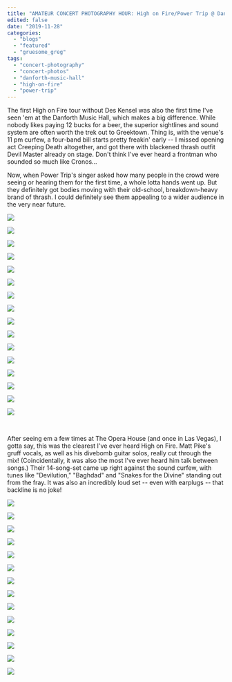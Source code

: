 ```yaml
---
title: "AMATEUR CONCERT PHOTOGRAPHY HOUR: High on Fire/Power Trip @ Danforth Music Hall, November 25, 2019"
edited: false
date: "2019-11-28"
categories:
  - "blogs"
  - "featured"
  - "gruesome_greg"
tags:
  - "concert-photography"
  - "concert-photos"
  - "danforth-music-hall"
  - "high-on-fire"
  - "power-trip"
---
```


The first High on Fire tour without Des Kensel was also the first time I've seen 'em at the Danforth Music Hall, which makes a big difference. While nobody likes paying 12 bucks for a beer, the superior sightlines and sound system are often worth the trek out to Greektown. Thing is, with the venue's 11 pm curfew, a four-band bill starts pretty freakin' early -- I missed opening act Creeping Death altogether, and got there with blackened thrash outfit Devil Master already on stage. Don't think I've ever heard a frontman who sounded so much like Cronos...

Now, when Power Trip's singer asked how many people in the crowd were seeing or hearing them for the first time, a whole lotta hands went up. But they definitely got bodies moving with their old-school, breakdown-heavy brand of thrash. I could definitely see them appealing to a wider audience in the very near future.

![](https://lh3.googleusercontent.com/nXK0SbfgcHLMpgvv3_PU7haf1VBicvFuGyW5e2uP_Xn8fkwqPT3ycOlQVH_0POT-6Kus_RNGwES7tzfLAA0nFJDGZEgNWF4kreqSkKrODNRCK8JMaiRMeOmriHeQU8TPEU_zlCrTMvrhxA692ydwRNYW-RiNmrI2eR1TLyqBb-1OaaZYjNJYmB7HESUdraEkFlFbuGeAe87VwUUZkkRywlpqbZ032KZSEYpbhEobYvqak_18uXBle6IIHFjNr2k995VWCh0FLkkkWhGgYLAv4fLZScHdIIPl9YlnyOflTJfx8jkmSimF0UKEGZv_fLfgF6YnvpkPhLiTZ-i01vNdyHSvgj7zQ-cThKrP1hhgpEH8zcYTte5nVE8U8oDgbd_ndWdDU4w0DQ96XCzVx2u0mwo355X2tciBYrmRjGgLzbOC0y6kagfNIuMXPAoBk2Zdq8M-B1PL7filwMwtuOtvAWtgHGv4NzQC2h0ttuS_2q9YsieTG9RXGc5YRalc4wqgd-1O2JwE22uf7n9ELoF_OI9fvQHBFLVgPiRczm2Xdk1VApAzepwZQDfI6KWy5swiiStaczhVbPf-7fVRvOzh-Qh5k-NnJM6Vhnb--osS4XbuLWMYsYb_XkxR4E5_wEMGZ_SQDAAGPtkoGOFUtIGB6clrcAFLTtKL3MIv981XKQJT4sqyD-VXv3ADvXIAHqV379KTgCc0YCfCyS_h2yk_nMZYtclwQ-iluZFaynN-rxYWJAu-=w843-h632-no)

![](https://lh3.googleusercontent.com/TkcgWqQi5wqHl3XLZeQX42u11GSJHzyclmDBZyJDhaDRq-nGUm3WnC7LzdJ4p80uq59K--sMSTBQEBNl4BnXODuUDaD8DZv01SHE5FaYVthHzrsqJ9j8wjtYJRvviTDiTCTtT3VPK0nW9PURxMMkqoGALziR5f1j3okEUlscV20ovV7woSmVhFdqbjspPUbmpUbL5tPm8X-2SIOC0P03sfktL7BTde0fY-aP9M08nSgGmiVSSp4CQH2DEj7enyzLW1W0iSTjz7sY_zBNtiBI9LS8_UNNKqtch5UW1Jg8znbAStD2XykqoV1er3lytB5QiUUlidVGN-7t2v1mv92TUU1GTMBJcu3-cBr6Z-enpn7g1xr5EYMCnyJGIH6f9TuPG-jwFjytDgw4wPKox49Ny8Jw0yE-mDb7hu9R-8kPimxM7Z_llD0eSKS83MvCt5uB1Jc5k9P0jrvOVthSPJn8R08nV1XossT_83vHqCPj1JroTt3aEYtTTGAc-Y0vIBZMxiU5J8de6nA5ExPlKROUmRsMDaAcqMSFOO-tVFiVH8A2zKNrvd74W-d6BqmtA-gwblPht83IDdDNu6pud3x8fqM8bRJl7XHnf8lLp9qHKrW-TVrFpkW_Toaaq9YcLp1UeU9R4-WVK-JNAGPupdizfvFHiJAb5-sqnMjWAmO3w0Pqc1gre_CGsh0-xwD_eGqXejVCuJxScm1S1MyiHPLFj_33vIJ2x8AZ4nZlu7V9OLdKL87_=w843-h632-no)

![](https://lh3.googleusercontent.com/Vn07__lkaFCIDsj2M9kzBfZFMB6cD9nFUvs6txF8iJFQub9OLQBgDMHWjCD-X8F5dndcngFoaquV0TGcJM9jDlfHttdA9BsQDMsyyWoipFgIfFNBiDu4iHiyaJPKY1EThwV8XAmvQ_vzpdI_9ytxPZD0wBGW2f19ymKnj4NNFw7ApHZ2oRI1vxiTatIyBr0rkXKBdTMIxm54hFxJAuLSge69_2JvUtn7UUY7rxCTC7untjsncKdbxHm5G59MTT-THuW24ta_N6BjNuEeA6YerQUXurUhJ2DOHx4Gf12MoPi-1fMNIGxa25cu0pxwZuuJv_mMlkujBMmjvNSdKljFPJeXw7ebKtd9qcVlZMvb1IIW9eSfjTpQ06lgrrxPzLAKY5uwfm8QSO22n8ALu3EchcpcPj6C23bSGw_tF1UlhfL2sZH1JADVVH6kxa9LIhtW7Q5jXRoQ9GWgXyV_T4IA9OyT0LFK6B7EqJkdaH4qhiI9k4QKu_-sSZ8GNsEeM8VXgU5a8oaZPSxs9bHRuYxq1prhurC0HpbSLCKU0B1Au9WBeRjFxpMjLcuX6A3G5agBs-mSELJFmdpc0O04HTzF97d9r17ZRcnym2ySUJMVK-xIToWxcV-GSFNHbFyfsT0EKsQKRDUEtlm1RguMs6caOqTxj0pyApgwjyGplwGf-hpcDsAkyDa-NRiGGwdSWU8oQBqoaQTMKseXbgyQb2rD4tykZyRj28nSs5wD27SPiSdHEyPW=w474-h632-no)

![](https://lh3.googleusercontent.com/xPIJo9ZZIqyZuvgKVAWSb2cdm89N9r4mMfGId9OkboA1MLShfzqfUmlBBP1Te0f1lqB3vYXbJkfwT4eRQgXGwYF4ZEWNP_YoEvu-SGWyMyIF-Os0Za51KqNMHAs-CpRarvLk00XovPKdN3N37CIsfPaiZw3xQFCUS4hbGB2wrkR6tobpafiLRJ-sXiKJPM5VlAUxB7k7n9Q-QO23erkZ9Rb3u2BQODahNfI_y3eX6x18b24jIlnwC5l4qPmGPZLCeq-fwdW5C3wJePCiWFDwv4itJtu02wKPY6IcbXSQhPw2BfyJjHIfUCysG4bN9kdadCdBZlLsbfEyDEpB7t3qyfxTfOS-puQKdaZr6drt6ttYF1ZJLuzvgGdNYT5ApOx7azGIJJpY9HbfGQXNrg7JjFEDZLwNhZGqX43glbaIcac6Bc9s-I-jJuiAFj-9HiNN45Z402wee_oT3w_sFQklC68WnEriu8-LficDJyyGFe7yWXzVXTaQezspnSSebYKsTcDzRKioaLRx52RG2vZ7doEGI3DAElNp0bkQcnGksCRZQiM3xMY7yVE_X5SjvESVsT0rWHQUpTLNG8E4-AOHB_iB6t7oHbHnKE8cv-zpHPFyeQszkl2hLff-By5XAjRlvYPZmHMH2ffC2AywVplZush2VddhMOcO03pvCvohnMjgP_ROTRdI7sMrxpyGGzm9ryFM31S8nZB5UT6umSJ6fa72Vshiube66FtugVNdIUWAUlgo=w474-h632-no)

![](https://lh3.googleusercontent.com/HZ26Rx4eVBIlUY7x1CP__qpG_o67zos5N69lgwpz3sGpkXMcyeSGGucuJ3jqHhc4TD8xFfP72Qgha59eU_DpRnW9KWdUD2gAF3FIeEUZOCKCOgb3WSA1kdyLbGpDRXHP3N_wKjiMc_0JnA_3hdnqBskMIpVTGlnDSw4GxKPLNmq8F3rPSsyFmRPOpdKLCGAz0Bk-9Qn7I9rcJ-ybEt2hoQXqG0aDk9oYxIGp3bMaBMVKYAboCmwa6JWQ-zMFAA8dS-fRN5AWM_xNAxwNSfbYS4LfF4zinHc9G9PlvfmZ6N2Q3S3FxPLz_RutcTuT9JJM-73p17fC9TKsWm5HAZbcvN7s5RenHZLd9LsTPNgJkV2KCPD0xawAFhRfwSa2RvRUj_SnNHCYJkHTDTLWRSl5u4uno2-9EyornJz2Y0Xls3_mr65Xr6T8ySKMDyMtAgtXGlKHw-lSy1N2M7td2wNbglcx2AWy7ieVGhqhyiAtSmTtHcsrSd6vbQK59oXkgHRcjWIKCQgfIX3Y-KdzYuwrLGZcqBoCrwkG6BOo4YN1PoFBiSLUWll_BRNyqJ4oRFJw5EJnUpi0UkJ0wN4bGVk9szDVAxlBtWPp4LFz62T2TimDy0VuPjgdiiY2Vj99iwjEALdwaufebdC-sRiNLDJnc_SfxhpN0u6VOjsQE_hPzWQjPo27QMomfncBSaf8lqJPyQylM5jcm60hwd9Lt7jL6m9OfR2qqlfBIHtyMQpV09yEsJeQ=w474-h632-no)

![](https://lh3.googleusercontent.com/UaubL8EtKao8YyPZ819JhJNS1QM0G6hv1sbreXAdrIyawWFtug7nGWYm5X_m9hMMqDAomAPBmOellq6IzVJLbCLXgAc-IIFxMT9Y8mQp6GQ30kIW8gvACVpYsWgXOQpqFlhqglFFrZkUsHqcJ3irm9d0g_YxroDepW-wKPnCY1P5l8R9g2bPaxIkPVEY0H2WowPRhlaItdYISAmQOWmSHbMDaAItB8SGO4Iu7sp7_j6rjJMk-Ul2SJnA1c5BSPrWG-Kkc9A0L37aw1OmmAhZ_9WwJIPobZ_eWUVcIV7PZO-kOGMh4KqXkbHzfNurJoZYjz5F5uWpvVOPCAjc3_jGTuYOXcU_hj5WiQbsrXV4NxPRArUW9zRelTpYH5qUFDY8LaKkjP2GijOb5wAQ-FMSD9Fk_HRZtIC-6VujK-lOOagy-NhkL6YdpeUgTYtgkJw5q5utXId35kMLLj_WTVgQSNSuzdBogpx-KSP9TodJYE-kcLKBK3DyhOnvUgpTPUS-lPUhbA-dQhmCLMer6ic8NtGYyUpzJPJawhiCtK76Z3xPCF0qliLwjj4SKmUkyfi53h-ZEahoLNsBruS0lCjW6iP4BFVBquO4r3eDo4Jr0Ocz2fIqjL1ajKJI8wLCPMCEulJrA9-AL2m4PEUE72XjnB8yAwzS142UIOE78VqVcVMnZgt5XLLP7k2U63az1fOCYNeoN1glBSsjQuFSnB65LyW8wRH-qaMc59TVH2YklSuR6v95=w843-h632-no)

![](https://lh3.googleusercontent.com/S4zgPRRxvdWaeahUo6qlBrpbUKRGBIIaeoro6RzNhnjiaLh51vUpBPYmXxu7RhbBYoB-T8cCzLagXjmpJAn2hcN2sRPGH3jfx3wuQ3rycscGVQDL0HAq7vTw1jaEkmxx24oJPdQ20rFjUamh5GPZgzOjZNdGc7Oq4QYJhRtv3ttvxSaeZ7vh1u0ZdISAlIDRmzpg4txpv0D706ejXVrAIPXQ3yy88GDAL4r1Yx-2SJp7d7LuipoFYtQpZm8oCkUB60KwF9ZcrcWhniRBJyAlqTUM_GSrcWGTmXSch0aEgrI09QnJrHC72j6zs5PfyUxYcQkWlwRFjQwUxhJGsPIxsbHTV6kzhp3Uldp2CrC-ec7fEdzDT7ONgCv5Npv2eSPBmnJ9mk01GcREbeCale68Hck9i-S810BM9dpXoPgsfMrSSusAyiU_Z0seLJlGbBqqja7TIpj51My2fGkDuVc6ez7CO6WRhRKGYO-6horv3k-aypP0gse5ChmxoTl12mgCwwb6aBi7Jn4k-wEe7EvdwRMp9AdpulN66aYLAuuYTCjlAcHyzacl9i375uqylKyISHJ9WIwtVvFrnKUCZ8aWuZZoZ8COqC-O6VxaQsocHellEwWWvFWVzbmKiT6UgOLfP_yuGHPp4bydkz23z1IhaUylz7tPrh1sA6n0_hmwFtBP-AG4l8iftDcTH5-IjUaSaKhLUO7EeXruLQ1NmC0al_BzyiEbjtL5COPX_QT365HBRHVx=w843-h632-no)

![](https://lh3.googleusercontent.com/trL2LdRvKFVRHhavE3tcmKGmbxpOy9g6_LrnZ_2ZNvWizQ8XFznuvnrgsZ9V0o8KHMEnusJ4aDs966lWxcOUAAM9bpZpMlWcWxm6R7v64lnSfAo2U2p1PiPfzfv2YS_KhY_PGR2LX1IiLbopYh1giIKiv513z_w1XroG4EPnhPaB0NndoOe_Vwzf2I03rhA9Wh5z-qZ6IWNVDRgqWVjArCsOIZ6Ss1yS3unLi_Pj95BcNaDN24AL9nZ2IWC1WqVFeJaFOTNMMTMakYhLTSnEJc2YJF_VpXEDvCMFIV07d3A262CCrjdJzHnf6mib78SIawmpOKagiKbu6z0qA8lxj82wnt1o_qHEMdsp36Nm0Wu91UABiBWGrTKLYlzGEm-e34yLPtYVPMbh86GyOQuxlkYfQgNVsOlOQZgBgG1R5P_Iid9zyBh0SIrA6l8rg9aJAJkfF6l0SneIzlX3xMpmKQmyuDegEN5efL0ARksVllc3gLt6DhTeBpsfiF77VgFAqiWuT7uwHik8zSFnONJXW99_pWvUMmdAGWH9YaJev5bpGfic6Rf8dHRww4Q8Kl7bZLEZmBLpDgwv3mXWGMDJvvqLKvF3Pv3yXpNIhmMIao_m3IKXegHOoFM5qX_YcHdCrKE-vtswYRyDr1MIg9MIgD24gh9OJV9WE4ePyNMQd-0q3thdELBcskOnt83b9uB9pNXTOUqKXqkFr6eyRdJAyIfekC1HRjABN0ctvy9kpovmW_zp=w843-h632-no)

![](https://lh3.googleusercontent.com/kYup8978TN4lWhITVl6uxuUoCeho-aZJghPAFUehvDkh4EbUeD_7qNkZtKCxL6882_4GevyT2XqnXQSrb6f7OtJFDOEeXRzlqBN06B1ws2PscUuQFxUsGPBrYpDhhbS-fviJSvseyQw2TCOVqs0tSEsRsUt5QfdV78MCDeVuZPLovXaih3L876hXIQ60IrRdSCkhEy_o1VH4kWAUH_FPF-2JzblxJgOsTm9m3YUALmUE8QRtJKx10aOKnQNzfvFQoh9nr8Ht6jJSwsg-3edOBixVGp5AoTeY6S1axpFlnzgzey3-B0Aorr1zyBPMdknp9Zl1fqgF6Ra4M_AcAjAvsZr73haYGJZWmFYaUzgZlzIpkmDTNus1n4vAFnchu6vaUzrZvzBzsI46kG7IWL0ntxL_vNyr6SHr9nWfDlCLBuImld4V-UekDmqVUta3HnXgwI0dpmsfZjiMQjZlwSPVlJaEInteAyldxmhlxyNiVAUVWXMjZWPUF2_UakoR3AXRzmst9Ym_lcyUP9ZzHH9deqGs8qjor9Sek8kQ-Qdo6ZeWj1tR4b6bckgnYFhE4qtN8AiwKQ347r39BziwhO_IUqoETptYGXOrhnPqvj-EWPDuWbOUl1wRitRXaOz8pZW6RAROsSuW15sNecaOFy76zPw0kZkCl5cRcuW7cjnQaXLf0NWe6Bc87OqvOkQwTbn_kdbvntWeBMwkguJ9BZzck9oEaDPqC7m4j6h4Zb1HgogfrWnJ=w474-h632-no)

![](https://lh3.googleusercontent.com/uM_97lJS5uF_sbDnNVOFDo3GPPAcH1_QiYL_27xPDqT9gaYL3um6BPFBfqjwCQ6OpzjCbohKL6WOY1w8dN6TOb9vYEBbl6Ef-gATjdPNfmjIrm8VTtLiBqR1xMCKQwmnDI0OpUvM48zd6dQ3_vyKGyfHvKST9inCjSc4-gsPQCl4-bE-YFV2Z3_bj6JHmiKcuAegaygzdyMuZ706u942wIT2G6bwHc9-ykGNOS1djpv9htisqryHm8FlFNX5OmiaenKVq1CMnwrdgbBWQlObgEfGyBg1ohFCAakI_WX0tp5AtNrNUJCdp6-9kr7YVTuGRribRvt5ZP5tWDbjgF8TkdNUKh3NQoko49H4tRwDGh5jcEgiWPfCF0f5P8Dsvt1aRUDqAUycd1SIr3Awq8Xanch8u27Mnsj6HE0EqR-ArxGahb0PkTXQcReAmubYngSw0fPLZEK8FVPEAlmzkVMwUq9NDpHrCV7rGF5EMwJEGHRcnXgIegFGflFN1xlcLj_Qo2Ch99sWkTNttfGUoom_NXuG7vVEExdE3eecsl2a0gbrSiPXZj_L0AloP9f3aVYXTYIhuwN-9aLMxRIiNzjpFl5mOp3NFTqXTVU12EUjo1c-9hn2zWL0NdTBFCNORXZM-muWe8wJq_NpVVRLIOoegyn7yfTutfMkyLE121gF-Li8O-AijVoX2L5kQRI-FTCk7WTmw3WkoFwi9AwmwF3aCJSGFebzNf-0Ttc3BRRjTt-qAG7G=w474-h632-no)

![](https://lh3.googleusercontent.com/FP9iJJm_2DXVUIHJB0Uob2RvQ9-K-JnEx-3029atKGzDbLAVbGbxaP6WdNkJps7jPdHrvnpvtMvDI3umcq9OAbtfDmrqkiAw_oMjyWic9ycQnL9TMq_D9hqZXGlab9af5Fdrqmn9b9qh-O_diBn7XwmYrIq_IHOZsQm1hrLEUuJAS-4L4sEqMA6e-AIjtL4fYPen3XfzAPKppZCTWx2OcGumG_D1dpQnGp5TBPnx2sZ4puYmkolmg_EHlwAj7JTpNZUBBhHpu1PaEyP10ZUagyH7WgxEdNgQwEiUrhBg43aK77ZfwISmKPNgj5OMMAlUlHGhzgMhhe7WT9BfTI5JmdgqQ3yaGa84vOBt6t2Ds-v-iJc-HjJzQrE6iX_yF7SFILjdAwkl0xVPGcF6I_zJBjaqgXhvD1K-6gaDWk_bDrRM5zFstZ6qCYNnip61SX7kvqgfnG4gOgPG7MAwd7TVHgB8pvEvhjXlR8k02LciDeb_5ip6f2XSB1fnDXObGkjksCAASi7hSidMO1ZLvabtnMyjKZTrCNpBFCVZHk64vy8fqoCJvuvfDMUy2ObAY52kKZmucgdq9XNxGL9p8Qk5xjMUo-nC36oejVa6TB8_ab1p19r8q7Bjzk-5kBPnX13cYyQvlEyjz7eAnK8_7iQdDqt2nsVK8tuCtGICh_4pltteIFW9p4hxKA5jj7BkbMbYMSazgEEHh1ewb7UbpVS3dkXVptaOQEQENjlKVN_MAQ3aDHqt=w474-h632-no)

![](https://lh3.googleusercontent.com/caiP3yena59ld2fokYZ3f52Ko8jIogKYSEJ0DODRHeFNh2PEBCVTsESKPSihwYECnR2gGaeAG8pw2Fu6C5yzYfqSGkVW0_FN7Ej0_O1K7tzRHNwoPwUhfgxagDjZ3gZdKhkbiUhZZw2nTxDFElJYilUBzj6tmvscvJsAWpCaRKJjFfGG-wzTg8qXtWT1RRRo7nuXyprQMh2PuRAWlPxcbglLIsQaSt23KbihztuVAj5F4Dbf8CdNwnE3gSzeWywIXYrZhtx7s-CL41jzwAPyWgA9Emy3tzsOLqY34X-mFzbQkLy-oLVuQVRK8z3A8ay-uwd_JE70z_J-r77gFaAPdnjy6t1l00AHnv6fDVEi-g4DFmQVqAlZpGPMqEBoIANV2qq9L5b6-I07vYwgAUvnMoPyqiqWFOIw4ctYyDr9yzaFMrrLUlhAWJCyuE4IS-i5wXVu1fKIVQ4133zTh0ZneK2i21ncbzRFkUu-ChBNlir_m1pbSpori7Eoi94pDDEMZkfo7iSIr_7VTeJrEyiigs4VkVSK-YdrwxxOxuXTgDENpxJkDRwVMh7ejy5jrI-tm6WzS-JbvQEj4XsOKT-sCOv9w4KGNaxlANgVJksrXznYAuIw9TKGWt3MUjX0AlqQW5LEJ-kQX_LPpbC5Tif8SYOYfV15kqAKKTfCEkafQZRy9yLd61cxu9YPSvvoNzOrfi8nGN1m7x-HAAGDIHQz46STVVRrmgQcoY8Q8XyRTy5QWshv=w843-h632-no)

![](https://lh3.googleusercontent.com/jZx3srIPyZ5mQHIg-028JeLd1pFeZ8KXVPA5cSFMuXJYkSWqJz9rEGHp7upYU2g3ItwOgGmIcSmIWZW8XjgyygTx8uV8C4Uu0pfLgD_rTzvms-aUzHzkJqoIOJmYxObcInNb31v5gsZKsXRPOZy7TZ9NN7Eae1m2OC50DmCoEMjDK_sC7FGsRT9MNojXizC21fTDE-dG9EstgZHTJ119-2UqrMeS8DBRQAps3feU2Be7V0eJUnLoGhuUWRe-eDM9aTn5OiCFHX7ynF-dwdUQ-wKY9knTazIEADqlSs-Jen9UazXN_sS6vl_hvibEaA1Dosbh11X-5ErvdF205Mcmin3KM2v8TE_ezKFwZElSsgIplVtleLTmADYVuWGUKlNPlF0J-GPBfTFUi_T0xv94yQQ80aoCCVipr46K8VHeYVgudOxHvldKqQgzeLLQV_tVikWyQ43MKFz6U8VwFK_qk4wZWcSJDhBByggf9y3Tq6ZdxSas0vPvst_aDyT6KLWb8bMOpO5rb8XEoy0xDIi6G7dwDVSwyyQ686tBUqROZSn2lIl4awMINpKeAMadjhfK01X4DVHDu0P8hKE-bElGnDAt5YSFpfOYrNouQdLpzMsYr3GnP4DYQICGPv-sKnaR1CT9QeTRNGIH5kxzzpHwPhFl9c7Xj6cBtIgTvdtlSro_1ftvgLERCkCbxeXmbk9MlNFmK1-yy5uV6AahvLrBGcMx0NntZDZDx7_XPB0JR_ymB_bZ=w843-h632-no)

![](https://lh3.googleusercontent.com/DhLgDAZOnIXU55tMWEmh413zwHW81PzPlQ-GvGVtIkCwO5KmGrbh-hGZa4I9-_gLE1tCFmykb5UcaeIPkWml6l16QCWjAuBPxYi_X3rxcJDWNN5oA1jougjSfQaK5jGwZumFZw4KJWCmLMTGrXK_9Og3RImBCnU7EG_zAeYmO9DlFdCBL6QXkiTYs-COVCrt2q_nWlx6wa0vV6xr61CQpIPkyvKt4GIlE31CCLykUqN6KHI0hOSg5Nr012QXQ5-MAhbBy8qz_PdYeATE5oLbsqXl3-xV1pXHPu1nRxNsctcELUp8uUrQ7vLwn0tWiD1LNJ9Skhms6ckyofQ6NkcSRBW2nN68WH4Ux8qT3ZZgIkjFFYTZm7cwNdsNceVPeoMoDNzSJIo6opD1Fkh6V4BJZDSFO0ndtt385i7c8bkEOulRfZ1A3XfMHGKoGGySymYWD7DSgv6P2GIQg2qbWD5bzbEFccYikyhAk20pIf1JLmnim5nS6zqgPrO0x3EI6VrCvciZs_zS91YuNMNBotsE4Gx3fm9xBo2WlnpyvDOdwxcEuL2bqDFeQ2j9x2XAywqaCyRjxyLIEca4HzIUURiEhWDNIL-_15xpOzDS5OhJ7BEgCAwu3oKiGQhYoOvfnyFDE0pAQRjLBeda3dqKYquKj5wQrWiil_yW1_r2t6sS2C1A8nfPTKKZ8-5xufWQ-Am3kcRvGyl72-FZOe4abWzyV-GZtnkuMmx8mglknDhPV0qcIxHL=w843-h632-no)

![](https://lh3.googleusercontent.com/AF3E0kPPtJ5zRA0ReHv-g9sGHsJt8W2Kq5RAkwbV5ZCN83YIAT3Zl28Nk5oyk--WPfjzw7Zf4ypM6ILsHgbKMigONio4DlFMjaQweLVbG5bVyQYz907TwbvvZfCvoT-GvLHMg9ZMxxdQW_ZI6NvKg9_8XLbTUavI_xnlEsw8GhLvNXjfv3QCPqMzkHlBRgixissF5fRPBPtVK3qybwMgpuqtspDlVteLrDwpnsDg5-r2wfEHLsETG8POwZ2WlQ8uvEWi2wubdjSfwnTW_GCxr581Yi59yNU2YqguzM7ad728yRJ4vntw4j4_umwswhrBJ9UnRQ38D3P5DTbNtc1s8VURr4AnstwabDnZBL8JxT-rV7YTtrFLWSNHNnqDkIfD_udJApvEVx22vks-wEPpuU_GIdR3pAGRthuqYV2i_J4ewQx4NAYTezSqErAyRBs4AHdBHBSBBLqHB76vSTisd98pC82U123PQm2J65sKz1iYdm2OgSyMQ16DaV-jOJw26YzmBMI7jFexP5odDdcu6Py59YmHJyrnvCq1BzhAXZVH1NaxULwGDpykmdmcngIMtoPtqRFtgzXoYfcHHSBfN-H7WGtsAWw3HjGuVtOdCeAk060SHbmvaSvbf0PxpZy-q7Fu4lRrSJLwTkGyfpdGsWN6HtfVv-sCaOXH1xqqXLsy4vHmDW1Ev4LKupLz-To9jQiQvmmBbKQ16hQry718WQfiy-dzGCZBnKqvLsVYKOs7a4-E=w843-h632-no)

![](https://lh3.googleusercontent.com/uODsyXr24pxUeztkQbw3R6xtMFPr-I8efxhrIh1Lcqaxx-ErrYsgz-KlajjIinGbTThKuzmFBL1te5OTEaqXSyZ0JHMbrr19_FHtgGvgregrE-KoU0fPVElhOjpevR2qw16fJ5nlC0XIqpxua08QImRqdaVoQ6nDd1tNBb8EQZK3lNCkYT8Vv7RkVLr3MhDXKCNmHo5eDLL4XWff94gwQW3Lz8zDzh81AHswq2nRS34H7HGpcrTCkeBqeNKuBjY-3JgErZ7bht00H4xt4LKGAClRbkURTN8v-hHxe7zRCrfub79qITNGWPeMjU2pdAFsS2nbBUcIU-gKrVGCrpxPaLr63pKWa12N52Zje_d-lFmO1SxoQvlGgiStkWI_-VGKAMsqOadNaPVU7xy6uZePg__m6RG1do186VhIcCUh0IR68zaGFtbHS8Tx3ZOiSJu3O0IbqtKrQrkpDSYJlMgIL_Z92CJ6aeFSQG0EtOPmbIzCUm8ybGVFuIgJqUXsZ6x3r7KVxBA_OhxSrj5rkOGf35LmCqHA2ncrYRHR0IuZ55UqJUumzk3HQWxnbquiQMUVyPqLhklazxWDWj5hx1F-LBvJLdEmnTsC3qCt3-tFBUgMnfIO00JMJXcKUupfbCL8rme3PDGgKYikevp6b9E8-VEjWNpLCtHk8CRpJcx9bvop6OWpsMIbd3LLesWYfTvrmEjveIWTLztHwjT2aX5Cp7yhQOkrWelGop7W8ti0XnTki-Fs=w843-h632-no)

 

After seeing em a few times at The Opera House (and once in Las Vegas), I gotta say, this was the clearest I've ever heard High on Fire. Matt Pike's gruff vocals, as well as his divebomb guitar solos, really cut through the mix! (Coincidentally, it was also the most I've ever heard him talk between songs.) Their 14-song-set came up right against the sound curfew, with tunes like "Devilution," "Baghdad" and "Snakes for the Divine" standing out from the fray. It was also an incredibly loud set -- even with earplugs -- that backline is no joke!

![](https://lh3.googleusercontent.com/2kQ-DXxYa3hMnigEL4t4FOUm8Sg2hx6mol-LwQAqVejKFoc-YIdOtoyXCBt-3aI-7TdxgdWPt-x1eJ0JIQ8m7HcgW0BJhuxoApyZQnFURGhCxYG8XlDycRa5zdEKObbAV55o1KMl0teonrt1mSEBydwLhoM4sukMK4awrmRdS7ofl2zyS02tlENuPACtlEwhaCydfwov9cdq81ycIeojNbOcWuatGRuPkPe6eXJyCrZmo3P1Ln5cl-AMeEJHlICJBdGx07gY8YZ9-3eIEDppggi_1CS7kEf0auaRSDb4JFz952JSVsXOFFqhXmjIue0ohqWXv6S0n1ps4c0qTWZqZCx-EJoE99R1avfv3P3NoEEh56uv2qCjCVKyNgxnpUMwJ6pkikxMJzSzIHa8xYGoltKFNGc3ndA6xtr6-TfBagpPfZm0NqDbkP1xkCI3E9Tb5j5DW-Grxg8R8IuVIy4xYrYiiaSR6nZV8jjOYHwbUmDzbUu6gQ6AtCwJNy0VFqXwCDw9JvDA3Yxkv6tVBaljHeisiakJXM8-WvExqdDH6QaflkcJfF4PW8xWXKO_UxMol1CBC_eaTQlkgfHsK_8WBAXviZ7XrOM8PV72ocJTKCIGzCu4E5MJqp8DIOr8lboTlsIuOFUVdjr19WmoZyFFCheDQSpbeYQSvmeEWY66C0s-C5dgO4R4lYVvQ0idBpxhk9WR1zqsLwvc2E6IB3vQ63KcYCYrPywVJjUujkMTwp5JTjg1=w474-h632-no)

![](https://lh3.googleusercontent.com/tBIJyJCqmHbu6JcfjgUTNlid3_OkCk_JJkTC8h-BUxEn7PaZhuqraaTy7DocDkj79QlVKyCAHFCfJJdKoFUGd7Z4Eiqg-akxBC-N5MT4znnGpd_q9jtFw1evY5eaByg9Y2uz-Wu98-6UOAPlE2OMZixmuQR6Y2OUrbohQ50b8yjIWHjjPHN2ZEJrThOU9Gppud2OLZGd2Bhd0vlYApxUrEKa6tlFrlJDR2wjF9Y2Fnvqu18n0PaIfmlGf35MpGIHMJd-Xp456gCKPOJdsGGh8I4LFq3CTkAmrx5PDwwo4eDfULu13aacJISQrEhZnf7qlRvy4h87tnSLT8Gd6PLAQL_AMMIrSgeSAYe3Hh6spaGdpYSZ7UdV9TWhf3UCym1fwLjMTWapqdpnp3AlIsC0rqZU2E92yjLIEoEO541Y82ueqqqcDarWcMkRGPTpnATWXhUPlb6ArDLz2Kwclj8B7_nLc6n-P9h3cCZ4lexA6ZcL9q1PkSw5YCoBdEknmg0niDshWfimRXAAt5tBTZGWAudOfXJfa3rKYCGrNg7oYg9L4jR83wnZ-FOWnj7mxprx-6ETTR1YlDRSWG1PWmiKAJ7WPx9MeCEQiQuhrkxEcKT7XQaGMoxFeV7WW3bw1ZKjvMIncqddVtAUJXIzlyv2c4vMDAeE7in0d9XwWlx0wQGUvcpcFr_SLovRarXNgZ-MobqsFh8Z85XXgkRgPXcQFmWGSvuXwg9OKHSFYikfvfVbgUI9=w474-h632-no)

![](https://lh3.googleusercontent.com/EOWqdsB6BddrJ0DPsHHcX_C0lJK4vFuHpzCjMKOl2DaL1MrNM3JZ6fjZ9sA4k9qjx3gu1u1VWi6_TcghVadV033BeaTz8SMSkbhW__5Hu0AbL7ynQnPUkwxXrEsZ7IPiN49_7YTwjEVWmuy-ae03bQtMQSxRMe3Zyw1lUbH1ICWvxvR1I2u_VDYkMt8KXaVwVDN1RimMXXqDbU5N6l5SGNII3ACbYqKDrk8HiI-Ztksg9jg6TTxsjNDl10aNTql7_ZPVb-8b7aOT5aCNY4oJS2zA109CDk8ifLeLftLf6e6wNrQ89EDHsb5Nv6NfsaZ9uSj5wT0ZDPr4xLDhyXpvzZGtUYkR4D6LUck4cJEiFFKWGJPaaB3wDmyu8Rvjs1cE6fBAkRZBbMHGGcOEtAGdUJz-0yv7m1Lkxkf9eUiaa0FCUp93i4Tv8IeYyaBmnenWlknXvqZXnTHetp_yEISKhCg8QLAQwRRTBnmPzD0AlzvSeNk_C59O2IjFZihXNMyQ96iQfDQmw_l0I-kL_vaxEKIsb2RI5kDRSohEgPjfgrJSAg5lgU2AtuTCRp5rtUFyr7q8stSeN-EoVSgWVP4ueTkRq_HYIDCsAfZEfj_vw20kUU8M6d8kMcrQ4jT399It9vtVBINzcaS23NsqlHAj1_NDaYpRh0A62SGCDMH0ARmedP2x_DjA1xFPmbGTAFjX6I5_dg-lvsmaYdbBKuvEb8iFRfYqaA8zSgeNsRd_WVSmFFM7=w474-h632-no)

![](https://lh3.googleusercontent.com/qy5JAfGcWtKeg2X48Zlnr-p6bwtVHCNs6WGLbIZQPZAICntuCycNpL_uVqAgrSOmntYOzIiZShXPrLb1Y6AUXhsQtvWiAhpdRpZetRWiTzO3BU_N0Rrad-NePRB4NpbNStFUIHd9AH7IjRXKjNzxCF0z33ZM6bi-CJDN5OahjRrnXMplc5pLVNiaj39MhZGupy2iETJa82DFznZeBuLbyFMzlmWx-EJkme8PREBI61sQA1uvixBhw9d-rsPpf3i4bDThN3eLgrj44kUeuJlyIgWe_NhacL8HhBHiMeiQMETTTiQha3kFXsYYCH_YWT6B9HOy6Mrt2cCRf71dTZNkPfxhZHsEFPpiVRzQceh21McHHX9MnXcZbalcsUjcWxcmkuZ5NCJu-j1wE9f2fxEuDrsePfiv2JIKc1iJZACYs8bIL3B5JiBtLPSx1N0BGhFpEFaesoUSf8mJR7iOg5yeZj_ELeq0R9fzvF-LqgBpoew5NGrKfDUZaaEMHnAjspoqHz9G2OjHPS7A-7VBk3K9NHYI2GWi0bQJHIwlS95KsxLC4tXEzTC7mgKdwz9dcB2c6LAM-xUlC9Iw4rfLkm-zFZTL9_XI41yp2WRWIrunBO2l2f46yFvsVHBaaxlFwooim8PdOWUGmkMoNfKJJO_wklb7LYCGh433hSUcMxqvUDG4BY43_mSR4Y-F4_1WhD2vpZ71xII2SR3j6v_aGhrHBIf7VfbcyIqasIY3abhS3o9hNSCI=w474-h632-no)

![](https://lh3.googleusercontent.com/UMnXCnEBmGEC63ALOTF-AOoZOZMYMxOsl0JdxEeEEUGVhVAlsrceFoV39rVl9FYVcpsIJv1T4vzA7XXoO6qJjTpL02_-ny75p4bayPq8pAc8RoFS9lJv9SadU8duB54P5tBsJhkqwpIxfTHm6fqKXlG0ZdQa3UbWAs38jJS6OMcQWvkmxtn0vUPQAKB4SWRRaiV63FJWeCTFuHT0abTcpMI5Odbg2aWAzUdd6b0xHCEh0w0pWL3CdlYWLt4kqcYvxtBlCBRpvA-Qkue3-QBZa_Sce4kG60nzjDx5j509LoOS1POCaO-9R0aRdq68JRxkVW04gltSe8IM3LopEqzcT61vtL8oy38O6z9bqIh8YYwOQBhbrSa7WCRzPppbuP-Gi25Q5gOWMrG12y0Qx5zwKB2UmvR2bub0ceYrFCc6D7ExR0HZDDMItiAlQyriqNdAMTvUMHYsHChjzgMETAyKC2Qeg2RADQ6fT85OV-JIMZNiK15Fj6m5Yf31w6rB9WIpZFU3M-YcJ8qY22qColCHKvWtqpCQcuL3ulIroLC8XhpsHV7v9yhp3G4sVAglDi4EHHjBQabg4w0JaA-ZwuxUpol8dgEnOh7MRqa8AiJHr38oG2_0i8XfxrUA2TbvkjKpj17ZT7pB6ZrnF9RJq37cDfdex1HJICDFwyvR0RDph8UhLq1p_luxSmx7EDPQiw_X5OlADGDTb7NP3xqKVYmFGFu9TnOUjvHDn04iAy6qOSKe_IVx=w474-h632-no)

![](https://lh3.googleusercontent.com/v7ShUZ8iQ3cRlGhdKtuJ5oMfpH47VOwl60zWIGDSCKdRZVwdX8ocdsA7KnrWhaOAbwqDmCG43CWzrp-iB5rj4FZP7MtgNqq-QjUdqmWiakAj_ued3OfWorzAmO3ZA4_xaooFDDsbJl7jggGGTW1U2PCF3oWMHm5k71W_ooDIy1jinwG5XKq0HqJVbdcf84iIFxLQXTQBxF47eE-TWp3gSsmxVpQoHSuvT_3x4HqY1iyZgiFMzNvj8SWMsE_Gru0PWpkibw76kI_Je1-IloZzQga004mtbyio6zNT7uSOinAM3lesDoY6Qn-Z85b6B46T9BLVf4HpNN3hFqV6__KMDOhevbwA3T3ifO2iyqt9fD59htcmW2dJHLPpgBbSlBHSyf2kH6RSu_KfbTEg0DiLVo_eE66Z232ttdT7lQTRXJWAVuvaQ9Sfm5FNJ2MPzbAESgW7sjqwaw_LZ47_l_KHxf9Uvmf3X2r33tlKdYUBpk3GBLMpeneiKub3dDltFSkRcOWuG8IUw2--sCaM0KnwJETWt9SX7CD33YgsZhlC7rhq7RLGB8DFPbVzP5SM50t5QXa4q1YAr7DJFMDHlyxtVKJDMRZdHgXNP2jOGoK-b2iyKuVuTK2W7N4Rq4P1tpfXjR2NeB06SmrMjPf3_7eUHNQDoBEyYsgau0I5sEGUsRw6iLI6DiBx9lWEDoqNBfuXeK94H1C91Kr4WwUrSOLdd9Uw0Ry-QubPkCprHfE7mvQNhxnl=w474-h632-no)

![](https://lh3.googleusercontent.com/yL2xpMPCM7Ks5oaleUKzMQmIVvivwc26ZQDFoKu-RPAFpOBnUZW_MCvopzx3rxEL3sAlUxmh94-DRx9Hk5gpUXeGFBOd89jVWIWkNTPON7PFKe3HcpWBcZxM1ClQBttwLhJqdUfmTJinmUHTvpVXyer6yoPBD0WR9UZSAouxi7synH5OZ-LQ7bBcODbwV-HTzAfwBAMWzgPTkg8cmm9qLl0EeHkrsf06UzLm2ojyYrfp5Sbx4uk-GX-l8PVr-6SWrdwQRTsnDGICt5q4HxVD1fd5u9rSvZJqFju0I8y_hvcjsQrIn_a1etxXk3zDGmNPSl6nI_2X7ll3Xwt_1VINSeGzYeUyBDz1rXyGTCiJMU76ShQJI__wIR2hEsuWnsB1KNnzi_nGtx6umBJCdb7L809_ucFAp5APDneMSJdJpX6J0bstlwM8uBNkUoimOQxmYuRH4zrRSxuIHaGifuoRJ5cGdKLvoraKOvhbNxmolsLo_YUq45U1SavY6EaVwJqkX-3oo17D8gOu4F0WaH1_7_RNVTcWDtC9__3AmerZM73KMHGM7rBH8JMNHK4pnf36KhkeuqECs8HQHAXq0QRwtRHij5Q6qarUL_QQMgJvPC7joN-6sVHQbm531tekcuH8zT2YMQHMxqD-49L6XBytvTKwQ1Q6uenvUzTMENnkU_jFzH1EK4X2RmK7MrfVh6HqLHVtvlRpG6TOr7P4AAw-c2dWY1geJYwqgOAo1mrXDJWfYryt=w474-h632-no)

![](https://lh3.googleusercontent.com/gL-vhJcoyza9zBvu_Thlxgk4kq8lzStSWZH_IV0z4mCnrhzoIFCa9PJNmReZeNmnRH22ReiDQqOc8omBTWATgHnS30L6wVoqKssiDdeo9e5MLWBDp9w33zBFrWIWME2HD0czmOw2uzO5l1J2HVq_mfZfE-EoUW2mnK4YSBQQvjp-DFeloeN8hwUt996RwvCP46Y-F1maUeNyHSGNDP-W9nIrVPqKaNV8Zq2Cpy9F1QNBnACGaBEzxX-kra9l4amLZTh32H1VwstL-VXbesJUM5GR1byyDWnZ6yH7N9BbtkE-3CA962DHjjLDOJxfycaIiOWNWI-91i22zkTIixPknB4q2SLdIoxt4ixC-bSUS0mHaUnUDT28alfPbJd4ddGxyEKQSUIDbvGKxWg2RVLh3e_pSzgLEsTgDlc3Oj3hpHHLhmXazzxs3GpFg411OEVLd-5Z86umKZ2MrV6qzuZwK2nuHZGgTK9bByjXgdG6uuDply8QowE-9p7HJhJrGZw9kOAJneGZfM1NbW2rN13rkRaaCw1yK34zWT_XUeXmIIBgY9fpOeaNUT61sI13j9Az3AFjm1WeKlLNxTgrZocSLrQ6v_W_Inax9HIf3bJdW6gtpgWdGQsrGvyU11zTQFkY6wzKnLxea_Bj9lFa1ppgDkcfm3X_YQnmGpLMOMA0XIPkntnXsK9D0MjAiOV43enIPVbKIhIh68vPCFpdsgFCsQD4rBGEh9TJtwIXGE0WJA7uYeQQ=w474-h632-no)

![](https://lh3.googleusercontent.com/YI-v_NWpGYPSC4h1IhfCaDqhrl6dQsRbGh3WXFpT_m4ec2T8Rp3AYVmCWX3hLiHsO5Ilp7nmaaej38NJio3Qp-OxPQ95bj3I2MmfpUUDWlXg5ve4HK20kYIy7N3heAwNPHZ74I0hM3fUMHCG5A4f9uZXegy_nMnTTci713u3OXTjRqmmn0Qga0d6Uew2b4GykkARlUuYnTTG9rtuo5oGYq4AJEGaC9OPuXrh8vhRnjhiDToebn8Y1cBxLnpqhyJeK87dQYWTD0LQqe_J_UpDQfik_by6IykWNPxxaxHWDgCe9vk58b5cwl071LXo6JrT2VB9rwDvWl0hykRUJEYqWNwyKbT2f8fFky-7BOQYHVqP3dpwQOvP48P9VFgtwnc6UajnI2Ooj1m2fxO3yZel38to16ZDuZ-mjZwbaW_8mGYclyiB7JB9_i86fDMORY4Ipqe-50KvEnW7y7rsK6o7DwtIaoA26NypAaOqWdDgkBUXKNnVkvi03mO2xasbHnN-S8c1RPt4cbBxgncS1I0dIbhk2I5NgDi61fQ-5MbNUXqknoE49s38qKyOyTUvD0HDtpsDmFCHN-35E5McTMPbGDG6VVafu5LQKHGrm40OVljvu7tsJqIvq2S8BP0_gj04mZhBPQrRj1ioy4tKQ361N0EktY8u8GGLdo1dgH7o2xrYLTyjMNLmvqAps0DvvizE-EHlqHu7C_jysgXbzrtRd0g1oLZFKh-2QnY1fmUZQ5NiwVVT=w474-h632-no)

![](https://lh3.googleusercontent.com/4WXDqScBpRfYzooqlV767z6XMzllyypMnSnt_jv0RIKTcSTfUQetLN_2XiaDVvdG6Q0u7TdsDPyDrLUXv-KjBxuzpeKYYlaOAg4jv7edKRz4IQhyAJTczyazTA81bTEkGz4u4IzQURaXxtaPgZTjvcANFyTtwSumNyjGnK5xbUOeXp4bvAfOJsIOLnCGmEg9ddMJPXZHqnCDW_bCPHhuAQXVlIRZeiAnkC3T_mXK6RwsT56RSKQFBcNhTJx192V6lMWeNt6WWGB_nmdBt8olfXdZkk654hNxOHUsTFGW8Oq7XN35_VinzKVX94X5cUT6TVKKBtlDLEC3_Yz8fmd4AdMpJnJNdGp5AfYZneaLy47rgr-t4ob46PprRnb4KI5131aqYYB2wEzHVQQc2MlF4fJ63j-uzPWDh54gxpB2O7BzyIFpMYq6x_Kh3-Ck6BfdERCAW_x9oxal7rPtfLRHGbsFUZ1tbFZhnqk7bzrO0n116OWcL5tNB1CjkCHL7WhDUn71-ld4J--_Ag1qqGaS1GbUidI-3CgLT46RMkG9f_ZJvKIOaBYGSb-OfzULxCLyaWbQ4B_e-f_yQGC5RQBQt4BU4RlvEV0j2Gug6QyBR5MAFiRWhf8vZFVY7tgBsudPxR-4SlJo1neRf8e4nvwzmRWVX5ECSfQLAcQYHGxDB0gJnsqvaRwfD1d5uiBsr693YkX1HHPJ8t5osyTpv92xK40xGhxPFxCyEdIru8wxYH5R7DwY=w474-h632-no)

![](https://lh3.googleusercontent.com/vxZ8fIP1ijfUxgytNZHZIMyPIaIwn-W6O11sUC-xBpFJHDj1xL9FAPYtr4bXMJl8wW1lfPzt4ijEX9F6rwTwBNHhG7ouhKnVSH-o5Bb9l4G926eMqbka3HB1wDm1-ZR9JSNhI2jApicrG_DEkhq4UNlAuFqyQ55bf6IqxOVZVyPefJNHcGBwap9rMS43gTEb8a-VGWzNiUP0uXZ7PPdsFMgBw9Byqv8jW91cxeKGlYPOPqqPPsbl4z5pLx8D2tlgKN6g8uvLwrDdpBqcdyGhyy3IYrpwIz6juMgQjSAANYNOh9KiaxD6kp5vmu3xkag2kibckM0K-Wr0Po50C5hSItfBAQYbBLiOWZ1A7Z23BWGU4fSXO26WM3PLK9--JMQ8kZ5HygqoYY4tmORhT3xj2wrkHnrVzMKi3TnijnI_USP06JSMjVySypV5QMS14MhzP678BB9lh2KnTi7MtGAxMTdAN9nDLH1xk9ulgskOJH-RKqVqPeIggNSc94322MDWPgrIN8BehoWBMNijHc7-RjVxI_PnP-Iw0jD7Ik8QrCKf6jHBQaGqWbWYBhSQtEI_3KIwc5EA6LAs-xfN5Y6s6h9V44jvqIp6OUMUbHACkinjar5AO8gbGXPt3ogVCtqR_JGBx-ODxwBWOBD8y_P4M108HGOx5ChycnPs8CeUyv30bs_sYEUdCVqNSge0gkVAgklIhuehuY2urrWo2tIqP6F6W2T2N-Z-Yh_LGYEsId6hElOL=w843-h632-no)

![](https://lh3.googleusercontent.com/mI2G57TFhdcs5HoLseilnRcyHsC5u1AV3sy7Px5Uot4S9fUePkvwrkNS9dAvC3mc9mu_LzrppAKDprZnreOHSwmHZPNHsmVo5DvLz4bsQ3MsKA6FJaqxtBH-UXi_Dj43ShAF-OKDMeSjDrt0g9xEF3pmksBvcm9prbB0Zxk24Mrcp4__UNe2iTwrCVXobkI_Pe-bQNSmaVs0L-35gyxQ2uauX-o1goN5EzOjsV5cl3dMBEE3DuMCXkTFVi8Q1QH1b_WsOBqTioxI2Qf969BB5GqFbBuOxTkSwfaRdx1IE9ftM09tL01UoufbZDWRlqnbMxRpLHfwTsBvqe4bSQJIDX5FzwEpeDRMyYZdHhh2zjDjpTioD1HLXruyFK0Zwo_oZf4a3eu7xtCeqGJUvXUpcJhsE46BwSVMXU2ydZUUlt-Phm9tPAv8AcsRlk_2GqZSVPFXVMjfbkuskJYdlccVLF-L43wv2xSzMTMtWGc341XV8nncuFFVEBo3qjrKXG6SVLB68ryd1A9Twl8UDFerioF7-0xxYH7erLWQ4g8L0HM_1FjSeUirzJk_0z3KHtCX4JP92Wpux-CgSJWyRC9tmbTj_MDs_4u87JI7lHycuSl31iuuzFm9s5DEZG-P6kFDsZa08DYpdoXxC2HPLrPj8gqx3_927TnnAySZjcrN62Fu6awPOWc9ovKpKash3dC13HF2EZX5egLIWeufB0BAODRL7_ZnHD6S_NZsd9gbB2_XQMZR=w474-h632-no)

![](https://lh3.googleusercontent.com/ZoriidvlbYkNnjEjj_QOBOT_XK7LrUaW7MP61xUjpfRF8HIVWg8nuhPFkHz4bqb55XoeXD_LpFb5K5MydAboZDn4ECJxsqS-SIA6PXrwkdutDxm5xUSCa-9lsUvPa4QaT6OB-yiCw9ue_VcllhjI2HoYYLbt4QMexRndpIHksbelyuc6zbdw37zoaDli4x7i5vqRa2aQ9iRB5utNSYg9kWuL_2_U3eZV7aJ7hBe8TkXw8VTkJ4HfmqZZf474V5NQF2qwjfbTrKoQAWjoSnY50vyEPns5BdcktMjlqbAKvU83VpQLdSdEizyE0elVumcm6gZ1Q9qcvrfTvGf7uQjSVUDaJeRFyb6-JjDHL-8lS0TqL53VNE8JEvuiW_y_KE-FY23f2goTRKG7HmypLYFkN7-mX341ofCIvx00w0Gd0QsRZ6zeu0C0GENc5zMXx9ylTqS1Li4l_tMA2PJ07oEGeaYHBu74pzi0laIG9P3sOrFtINzq-PP2SiFOY2NLcu5EltbqDZz-LCuRZ7pjAX8EVkuq3TU6TGHFlWAhrH8-dXwLN2IG11qxftey_eKEw19Oz8iGd1yBz7r5LL9l7Et8RjMP7ESEOaiA9UA5oMjdUA8OZaylEm_1qPVm_pH-ocougbQb9ul7QAqBfbxMNyyeHSG685x1kwGfMxNAWQG0yAbFieE4yksoTlRgE0JY7TEWnzZ7xT_BRAEZ8mynoXDQCMyLQ5zhOxY-Q9HTxCxiLZ_8Lg_v=w843-h632-no)

![](https://lh3.googleusercontent.com/ntcJvlu15Pljx7f-UFa5bPun_wgMSgoDnAtv45sWQXA9xnZTQksR4irF6quhj54VZOHMM0c3hMcLsI62_6T1KDXhrjFgyc_HPLPp7Z5Rov6fN6kTdSmtYpg1BYQJ8pj1ldTasNs2WGgt7-XtEi0gyF-agMa_QRpEkHifSwgOolEXDgE4BIMOJXkNmydxJ18QN-Q_Qr_pgllmOOncIIvGaRo7BZC5vfQYLu2YtCxdoH5fRJlu7uy7qa7o1i2iWuJWiGyWmYhiZt2UE2Idz2Vn2kZ57_Ri-AY9dWke9R9uhx1ZvKPiRQ6NkjJYbEsPKxB56oib80UMfO4oA9lviDrf1oxZ60M7Qj_vLzp4OYHULhoi5JtQc43ZeSXJ7yDA2z6HYH-7KNn2yRUbG7IpOCIWDleNRUVUQYGrU-qyaemtCVc8uQ2s_REFlTL7Z1XymZsj3GWcVQEP6tqsoXFVjKke-GuP4Uvaq-NgjyhGEH3RQwv9V0uZd7fkVktmeypL3zLqe63LrJMMlCT0MeA1vtoyJnggzpuk1wzi0H4TQtN8h2MMxWbXtD6aD7bW6goqrgxlwE7pNVZaVqsCcQLAwsemtJJkrN_K-9XcthfPSOzQY03tDP12JcLBtbe89WkmRbsmnwRRxNhWRK1oqfdQ1My0U6OIrzVqZeXy2gSBxTu1KHUFRA8ICUMFEVYK9BRj8efx_2_89fVic0fhzoZecJVWGgmyr7fQqc7IKgYOKSqFeRY9H4tw=w474-h632-no)
